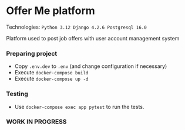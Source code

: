 # Offer Me platform

Technologies: `Python 3.12 Django 4.2.6 Postgresql 16.0`

Platform used to post job offers with user account management system

### Preparing project

- Copy `.env.dev` to `.env` (and change configuration if necessary)
- Execute `docker-compose build`
- Execute `docker-compose up -d`

### Testing

* Use `docker-compose exec app pytest` to run the tests.

### WORK IN PROGRESS

